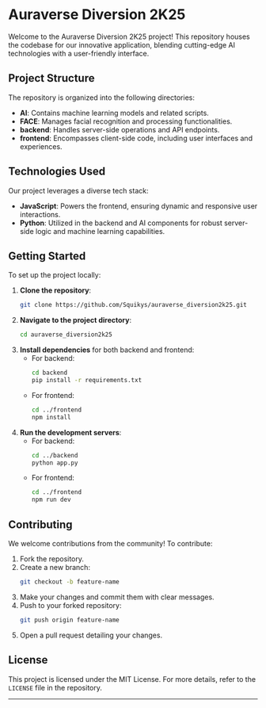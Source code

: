 # Auraverse Diversion 2K25

Welcome to the Auraverse Diversion 2K25 project! This repository houses the codebase for our innovative application, blending cutting-edge AI technologies with a user-friendly interface.

## Project Structure

The repository is organized into the following directories:

- **AI**: Contains machine learning models and related scripts.
- **FACE**: Manages facial recognition and processing functionalities.
- **backend**: Handles server-side operations and API endpoints.
- **frontend**: Encompasses client-side code, including user interfaces and experiences.

## Technologies Used

Our project leverages a diverse tech stack:

- **JavaScript**: Powers the frontend, ensuring dynamic and responsive user interactions.
- **Python**: Utilized in the backend and AI components for robust server-side logic and machine learning capabilities.

## Getting Started

To set up the project locally:

1. **Clone the repository**:
   ```bash
   git clone https://github.com/Squikys/auraverse_diversion2k25.git
   ```
2. **Navigate to the project directory**:
   ```bash
   cd auraverse_diversion2k25
   ```
3. **Install dependencies** for both backend and frontend:
   - For backend:
     ```bash
     cd backend
     pip install -r requirements.txt
     ```
   - For frontend:
     ```bash
     cd ../frontend
     npm install
     ```
4. **Run the development servers**:
   - For backend:
     ```bash
     cd ../backend
     python app.py
     ```
   - For frontend:
     ```bash
     cd ../frontend
     npm run dev
     ```

## Contributing

We welcome contributions from the community! To contribute:

1. Fork the repository.
2. Create a new branch:
   ```bash
   git checkout -b feature-name
   ```
3. Make your changes and commit them with clear messages.
4. Push to your forked repository:
   ```bash
   git push origin feature-name
   ```
5. Open a pull request detailing your changes.

## License

This project is licensed under the MIT License. For more details, refer to the `LICENSE` file in the repository.

---
